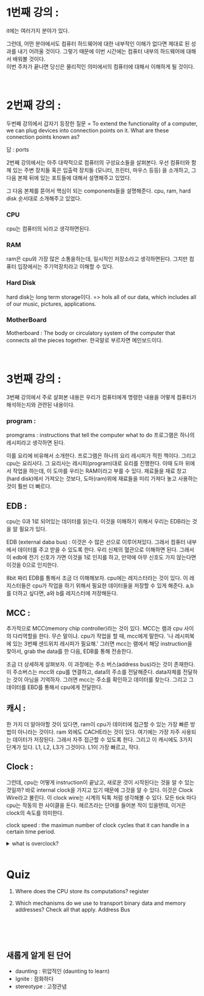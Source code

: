 # 1번째 강의 :

it에는 여러가지 분야가 있다.

그런데, 어떤 분야에서도 컴퓨터 하드웨어에 대한 내부적인 이해가 없다면 제대로 된 성과를 내기 어려울 것이다.
그렇기 때문에 이번 시간에는 컴퓨터 내부의 하드웨어에 대해서 배워볼 것이다.  
이번 주차가 끝나면 당신은 물리적인 의미에서의 컴퓨터에 대해서 이해하게 될 것이다.

<br>

# 2번째 강의 :

두번째 강의에서 갑자기 등장한 질문 = To extend the functionality of a computer, we can plug devices into connection points on it. What are these connection points known as?

답 : ports

2번째 강의에서는 아주 대략적으로 컴퓨터의 구성요소들을 살펴본다.
우선 컴퓨터와 함께 있는 주변 장치들 혹은 입출력 장치들 (모니터, 프린터, 마우스 등등) 을 소개하고,
그 다음 본체 뒤에 있는 포트들에 대해서 설명해주고 있었다.

그 다음 본체를 뜯어서 핵심이 되는 components들을 설명해준다.
cpu, ram, hard disk 순서대로 소개해주고 있었다.

### CPU

cpu는 컴퓨터의 뇌라고 생각하면된다.

### RAM

ram은 cpu와 가장 많은 소통을하는데, 일시적인 저장소라고 생각하면된다. 그치만 컴퓨터 입장에서는 주기억장치라고 이해할 수 있다.

### Hard Disk

hard disk는 long term storage이다. => hols all of our data, which includes all of our music, pictures, applications.

### MotherBoard

Motherboard : The body or circulatory system of the computer that connects all the pieces together.
한국말로 부르자면 메인보드이다.

<br>

# 3번째 강의 :

3번째 강의에서 주로 살펴본 내용은 우리가 컴퓨터에게 명령한 내용을 어떻게 컴퓨터가 해석하는지와 관련된 내용이다.

### program :

promgrams : instructions that tell the computer what to do
프로그램은 하나의 레시피라고 생각하면 된다.

이를 요리에 비유해서 소개한다. 프로그램은 하나의 요리 레시피가 적힌 책이다. 그리고 cpu는 요리사다. 그 요리사는 레시피(program)대로 요리를 진행한다. 이때 도마 위에서 작업을 하는데, 이 도마를 우리는 RAM이라고 부를 수 있다. 재료들을 재료 창고(hard disk)에서 가져오는 것보다, 도마(ram)위에 재료들을 미리 가져다 놓고 사용하는 것이 훨씬 더 빠르다.

## EDB :

cpu는 0과 1로 되어있는 데이터를 읽는다. 이것을 이해하기 위해서 우리는 EDB라는 것을 알 필요가 있다.

EDB (external daba bus) : 이것은 수 많은 선으로 이루어져있다. 그래서 컴퓨터 내부에서 데이터를 주고 받을 수 있도록 한다. 우리 신체의 혈관으로 이해하면 된다. 그래서 이 edb에 전기 신호가 가면 이것을 1로 인지를 하고, 만약에 아무 신호도 가지 않는다면 이것을 0으로 인지한다.

8bit 짜리 EDB를 통해서 조금 더 이해해보자. cpu에는 레지스터라는 것이 있다. 이 레지스터들은 cpu가 작업을 하기 위해서 필요한 데이터들을 저장할 수 있게 해준다. a,b를 더하고 싶다면, a와 b를 레지스터에 저장해둔다.

## MCC :

추가적으로 MCC(memory chip controller)라는 것이 있다. MCC는 램과 cpu 사이의 다리역할을 한다. 무슨 말이냐. cpu가 작업을 할 때, mcc에게 말한다. '나 레시피북에 있는 3번째 샌드위치 레시피가 필요해.' 그러면 mcc는 램에서 해당 instruction을 찾아서, grab the data를 한 다음, EDB를 통해 전송한다.

조금 더 상세하게 살펴보자. 이 과정에는 주소 버스(address bus)라는 것이 존재한다. 이 주소버스는 mcc와 cpu를 연결하고, data의 주소를 전달해준다. data자체를 전달하는 것이 아님을 기억하자. 그러면 mcc는 주소를 확인하고 데이터를 찾는다. 그리고 그 데이터를 EBD를 통해서 cpu에게 전달한다.

## 캐시 :

한 가지 더 알아야할 것이 있다면, ram이 cpu가 데이터에 접근할 수 있는 가장 빠른 방법이 아니라는 것이다. ram 외에도 CACHE라는 것이 있다. 여기에는 가장 자주 사용되는 데이터가 저장된다. 그래서 자주 접근할 수 있도록 한다. 그리고 이 캐시에도 3가지 단계가 있다. L1, L2, L3가 그것이다. L1이 가장 빠르고, 작다.

## Clock :

그런데, cpu는 어떻게 instruction이 끝났고, 새로운 것이 시작된다는 것을 알 수 있는 것일까? 바로 internal clock을 가지고 있기 때문에 그것을 알 수 있다. 이것은 Clock Wire라고 불린다. 이 clock wire는 시계의 틱톡 처럼 생각해볼 수 있다. 모든 tick 마다 cpu는 작동의 한 사이클을 돈다. 헤르츠라는 단어를 들어본 적이 있을텐데, 이거은 clock의 속도를 의미한다.

clock speed : the maximun number of clock cycles that it can handle in a certain time period.

<details>
<summary>what is overclock? </summary>
<div markdown="1">

Your computer’s CPU comes from the factory set to run at a certain maximum speed. If you run your CPU at that speed with proper cooling, it should perform fine without giving you any problems.

However, you’re often not limited to that CPU speed. You can increase the CPU’s speed by setting a higher clock rate or multiplier in the computer’s BIOS, forcing it to perform more operations per second.

</div>
</details>

<br>

# Quiz

1. Where does the CPU store its computations?
   register
2. Which mechanisms do we use to transport binary data and memory addresses? Check all that apply.
   Address Bus

   <br>
   <br>
   <br>

## 새롭게 알게 된 단어

- daunting : 위압적인 (daunting to learn)
- Ignite : 점화하다
- stereotype : 고정관념
